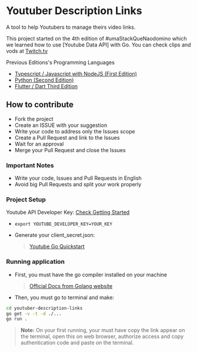 # Youtuber Description Links

A tool to help Youtubers to manage theirs video links.

This project started on the 4th edition of #umaStackQueNaodomino which we learned how to use [Youtube Data API] with Go. You can check clips and vods at [Twitch.tv](https://www.twitch.tv/lucas_montano)

Previous Editions's Programming Languages

- [Typescript / Javascript with NodeJS (First Edition)](https://github.com/lucasmontano/twitch)
- [Python (Second Edition)](https://github.com/lucasmontano/magic-link)
- [Flutter / Dart Third Edition](https://github.com/lucasmontano/learn-tech)

## How to contribute

- Fork the project
- Create an ISSUE with your suggestion
- Write your code to address only the Issues scope
- Create a Pull Request and link to the Issues
- Wait for an approval
- Merge your Pull Request and close the Issues

### Important Notes

- Write your code, Issues and Pull Requests in English
- Avoid big Pull Requests and split your work properly

### Project Setup

Youtube API Developer Key: [Check Getting Started](https://developers.google.com/youtube/v3/getting-started)

- `export YOUTUBE_DEVELOPER_KEY=YOUR_KEY`

- Generate your client_secret.json:
  > [Youtube Go Quickstart](https://developers.google.com/youtube/v3/quickstart/go)

### Running application

- First, you must have the go compiler installed on your machine

  > [Official Docs from Golang website](https://golang.org/doc/install)

- Then, you must go to terminal and make:

```bash
cd youtuber-description-links
go get -v -t -d ./...
go run .
```

> **Note:** On your first running, your must have copy the link appear on the terminal, open this on web browser, authorize access and copy authentication code and paste on the terminal.
